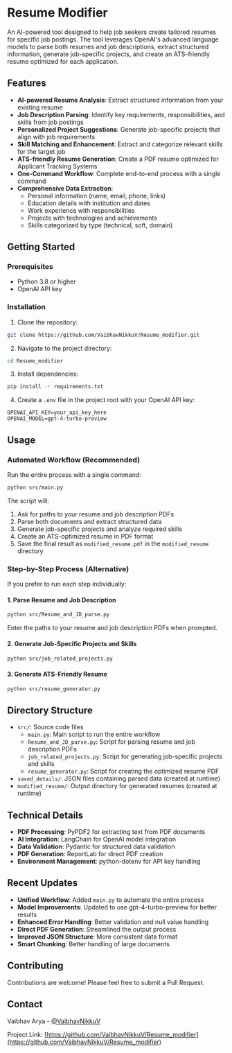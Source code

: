 # Resume Modifier

An AI-powered tool designed to help job seekers create tailored resumes for specific job postings. The tool leverages OpenAI's advanced language models to parse both resumes and job descriptions, extract structured information, generate job-specific projects, and create an ATS-friendly resume optimized for each application.

## Features

- **AI-powered Resume Analysis**: Extract structured information from your existing resume
- **Job Description Parsing**: Identify key requirements, responsibilities, and skills from job postings
- **Personalized Project Suggestions**: Generate job-specific projects that align with job requirements
- **Skill Matching and Enhancement**: Extract and categorize relevant skills for the target job
- **ATS-friendly Resume Generation**: Create a PDF resume optimized for Applicant Tracking Systems
- **One-Command Workflow**: Complete end-to-end process with a single command
- **Comprehensive Data Extraction**:
  - Personal information (name, email, phone, links)
  - Education details with institution and dates
  - Work experience with responsibilities
  - Projects with technologies and achievements
  - Skills categorized by type (technical, soft, domain)

## Getting Started

### Prerequisites

- Python 3.8 or higher
- OpenAI API key

### Installation

1. Clone the repository:
```bash
git clone https://github.com/VaibhavNikkuV/Resume_modifier.git
```

2. Navigate to the project directory:
```bash
cd Resume_modifier
```

3. Install dependencies:
```bash
pip install -r requirements.txt
```

4. Create a `.env` file in the project root with your OpenAI API key:
```
OPENAI_API_KEY=your_api_key_here
OPENAI_MODEL=gpt-4-turbo-preview
```

## Usage

### Automated Workflow (Recommended)

Run the entire process with a single command:

```bash
python src/main.py
```

The script will:
1. Ask for paths to your resume and job description PDFs
2. Parse both documents and extract structured data
3. Generate job-specific projects and analyze required skills
4. Create an ATS-optimized resume in PDF format
5. Save the final result as `modified_resume.pdf` in the `modified_resume` directory

### Step-by-Step Process (Alternative)

If you prefer to run each step individually:

#### 1. Parse Resume and Job Description

```bash
python src/Resume_and_JD_parse.py
```

Enter the paths to your resume and job description PDFs when prompted.

#### 2. Generate Job-Specific Projects and Skills

```bash
python src/job_related_projects.py
```

#### 3. Generate ATS-Friendly Resume

```bash
python src/resume_generator.py
```

## Directory Structure

- `src/`: Source code files
  - `main.py`: Main script to run the entire workflow
  - `Resume_and_JD_parse.py`: Script for parsing resume and job description PDFs
  - `job_related_projects.py`: Script for generating job-specific projects and skills
  - `resume_generator.py`: Script for creating the optimized resume PDF
- `saved_details/`: JSON files containing parsed data (created at runtime)
- `modified_resume/`: Output directory for generated resumes (created at runtime)

## Technical Details

- **PDF Processing**: PyPDF2 for extracting text from PDF documents
- **AI Integration**: LangChain for OpenAI model integration
- **Data Validation**: Pydantic for structured data validation
- **PDF Generation**: ReportLab for direct PDF creation
- **Environment Management**: python-dotenv for API key handling

## Recent Updates

- **Unified Workflow**: Added `main.py` to automate the entire process
- **Model Improvements**: Updated to use gpt-4-turbo-preview for better results
- **Enhanced Error Handling**: Better validation and null value handling
- **Direct PDF Generation**: Streamlined the output process
- **Improved JSON Structure**: More consistent data format
- **Smart Chunking**: Better handling of large documents

## Contributing

Contributions are welcome! Please feel free to submit a Pull Request.

## Contact

Vaibhav Arya - [@VaibhavNikkuV](https://github.com/VaibhavNikkuV)

Project Link: [https://github.com/VaibhavNikkuV/Resume_modifier](https://github.com/VaibhavNikkuV/Resume_modifier) 
